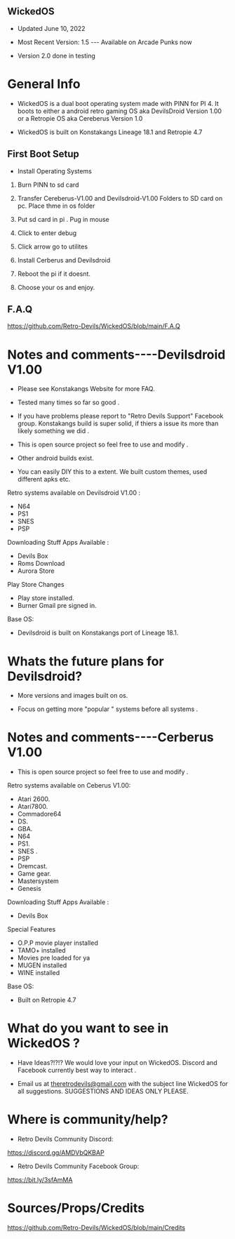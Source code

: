 
## WickedOS 

- Updated June 10, 2022

- Most Recent Version: 1.5 ---  Available on Arcade Punks now 

- Version 2.0 done in testing

# General Info 

- WickedOS is a dual boot operating system made with PINN for PI 4. 
It boots to either a android retro gaming OS aka DevilsDroid Version 1.00 or a Retropie OS aka Cereberus Version 1.0

- WickedOS is built on Konstakangs Lineage 18.1 and Retropie 4.7
  
## First Boot Setup 

* Install Operating Systems
 
1. Burn PINN to sd card 

2. Transfer Cereberus-V1.00 and Devilsdroid-V1.00 Folders to SD card on pc. Place thme in os folder  

3. Put sd card in pi . Pug in  mouse 

4. Click to enter debug

5. Click arrow go to utilites 

6. Install Cerberus and Devilsdroid

7. Reboot the pi if it doesnt.

8. Choose your os and enjoy.  


## F.A.Q

https://github.com/Retro-Devils/WickedOS/blob/main/F.A.Q

# Notes and comments----Devilsdroid V1.00

- Please see Konstakangs Website for more FAQ.

- Tested many times so far so good . 

- If you have problems please report to "Retro Devils Support" Facebook group. Konstakangs build is super solid, if thiers a issue its more than likely something we did .

- This is open source project so feel free to use and modify .

- Other android builds exist.

- You can easily DIY this to a extent. We built custom themes, used different apks etc. 

Retro systems available on Devilsdroid V1.00 :                  
- N64
- PS1              
- SNES                 
- PSP

Downloading Stuff Apps Available :
- Devils Box 
- Roms Download 
- Aurora Store 

Play Store Changes 
- Play store installed.
- Burner Gmail pre signed in.
 
Base OS:
- Devilsdroid is built on Konstakangs port of Lineage 18.1.

# Whats the future plans for Devilsdroid?

- More versions and images built on os. 

- Focus on getting more  "popular " systems before all systems .

# Notes and comments----Cerberus V1.00


- This is open source project so feel free to use and modify .

Retro systems available on Ceberus V1.00:
- Atari 2600.        
- Atari7800.             
- Commadore64
- DS.                
- GBA.                   
- N64
- PS1.               
- SNES .                 
- PSP
- Dremcast.         
- Game gear.             
- Mastersystem
- Genesis 

Downloading Stuff Apps Available :
- Devils Box 

Special Features
- O.P.P movie player installed 
- TAMO+ installed 
- Movies pre loaded for ya
- MUGEN installed
- WINE installed

Base OS:
- Built on Retropie 4.7


# What do you want to see in WickedOS ?

- Have Ideas?!?!? We would love your input on WickedOS.  Discord and Facebook currently best way to interact .

- Email us at theretrodevils@gmail.com with the subject line WickedOS for all suggestions. SUGGESTIONS AND IDEAS ONLY PLEASE. 


# Where is community/help? 

- Retro Devils Community Discord:

https://discord.gg/AMDVbQKBAP 

- Retro Devils Community Facebook Group: 

https://bit.ly/3sfAmMA


# Sources/Props/Credits

https://github.com/Retro-Devils/WickedOS/blob/main/Credits
